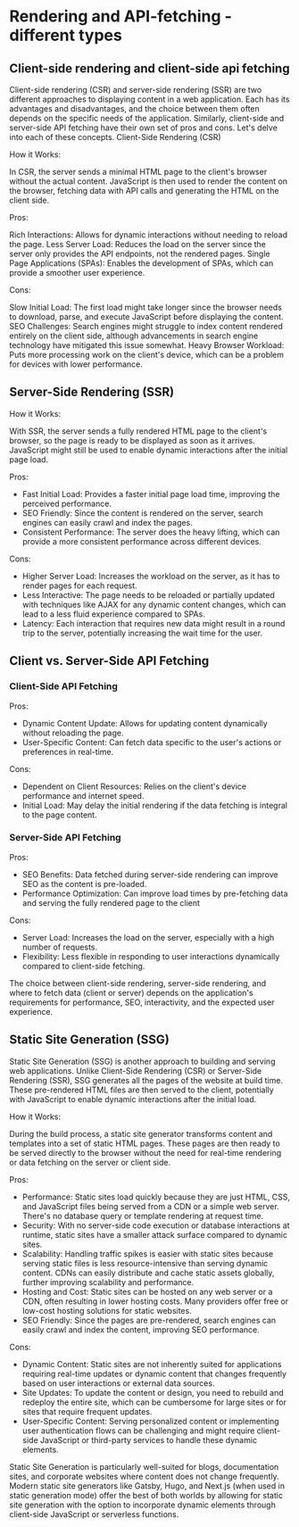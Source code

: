 # Rendering and API-fetching - different types

## Client-side rendering and client-side api fetching

Client-side rendering (CSR) and server-side rendering (SSR) are two different approaches to displaying content in a web application. Each has its advantages and disadvantages, and the choice between them often depends on the specific needs of the application. Similarly, client-side and server-side API fetching have their own set of pros and cons. Let's delve into each of these concepts.
Client-Side Rendering (CSR)

How it Works:

In CSR, the server sends a minimal HTML page to the client's browser without the actual content. JavaScript is then used to render the content on the browser, fetching data with API calls and generating the HTML on the client side.

Pros:

Rich Interactions: Allows for dynamic interactions without needing to reload the page.
Less Server Load: Reduces the load on the server since the server only provides the API endpoints, not the rendered pages.
Single Page Applications (SPAs): Enables the development of SPAs, which can provide a smoother user experience.

Cons:

Slow Initial Load: The first load might take longer since the browser needs to download, parse, and execute JavaScript before displaying the content.
SEO Challenges: Search engines might struggle to index content rendered entirely on the client side, although advancements in search engine technology have mitigated this issue somewhat.
Heavy Browser Workload: Puts more processing work on the client's device, which can be a problem for devices with lower performance.

## Server-Side Rendering (SSR)

How it Works:

With SSR, the server sends a fully rendered HTML page to the client's browser, so the page is ready to be displayed as soon as it arrives. JavaScript might still be used to enable dynamic interactions after the initial page load.

Pros:

* Fast Initial Load: Provides a faster initial page load time, improving the perceived performance.
* SEO Friendly: Since the content is rendered on the server, search engines can easily crawl and index the pages.
* Consistent Performance: The server does the heavy lifting, which can provide a more consistent performance across different devices.

Cons:

* Higher Server Load: Increases the workload on the server, as it has to render pages for each request.
* Less Interactive: The page needs to be reloaded or partially updated with techniques like AJAX for any dynamic content changes, which can lead to a less fluid experience compared to SPAs.
* Latency: Each interaction that requires new data might result in a round trip to the server, potentially increasing the wait time for the user.

## Client vs. Server-Side API Fetching

### Client-Side API Fetching

Pros:

* Dynamic Content Update: Allows for updating content dynamically without reloading the page.
* User-Specific Content: Can fetch data specific to the user's actions or preferences in real-time.

Cons:

* Dependent on Client Resources: Relies on the client's device performance and internet speed.
* Initial Load: May delay the initial rendering if the data fetching is integral to the page content.

### Server-Side API Fetching

Pros:

* SEO Benefits: Data fetched during server-side rendering can improve SEO as the content is pre-loaded.
* Performance Optimization: Can improve load times by pre-fetching data and serving the fully rendered page to the client

Cons:

* Server Load: Increases the load on the server, especially with a high number of requests.
* Flexibility: Less flexible in responding to user interactions dynamically compared to client-side fetching.

The choice between client-side rendering, server-side rendering, and where to fetch data (client or server) depends on the application's requirements for performance, SEO, interactivity, and the expected user experience.

## Static Site Generation (SSG)

Static Site Generation (SSG) is another approach to building and serving web applications. Unlike Client-Side Rendering (CSR) or Server-Side Rendering (SSR), SSG generates all the pages of the website at build time. These pre-rendered HTML files are then served to the client, potentially with JavaScript to enable dynamic interactions after the initial load.

How it Works:

During the build process, a static site generator transforms content and templates into a set of static HTML pages. These pages are then ready to be served directly to the browser without the need for real-time rendering or data fetching on the server or client side.

Pros:

* Performance: Static sites load quickly because they are just HTML, CSS, and JavaScript files being served from a CDN or a simple web server. There's no database query or template rendering at request time.
* Security: With no server-side code execution or database interactions at runtime, static sites have a smaller attack surface compared to dynamic sites.
* Scalability: Handling traffic spikes is easier with static sites because serving static files is less resource-intensive than serving dynamic content. CDNs can easily distribute and cache static assets globally, further improving scalability and performance.
* Hosting and Cost: Static sites can be hosted on any web server or a CDN, often resulting in lower hosting costs. Many providers offer free or low-cost hosting solutions for static websites.
* SEO Friendly: Since the pages are pre-rendered, search engines can easily crawl and index the content, improving SEO performance.

Cons:

* Dynamic Content: Static sites are not inherently suited for applications requiring real-time updates or dynamic content that changes frequently based on user interactions or external data sources.
* Site Updates: To update the content or design, you need to rebuild and redeploy the entire site, which can be cumbersome for large sites or for sites that require frequent updates.
* User-Specific Content: Serving personalized content or implementing user authentication flows can be challenging and might require client-side JavaScript or third-party services to handle these dynamic elements.

Static Site Generation is particularly well-suited for blogs, documentation sites, and corporate websites where content does not change frequently. Modern static site generators like Gatsby, Hugo, and Next.js (when used in static generation mode) offer the best of both worlds by allowing for static site generation with the option to incorporate dynamic elements through client-side JavaScript or serverless functions.
